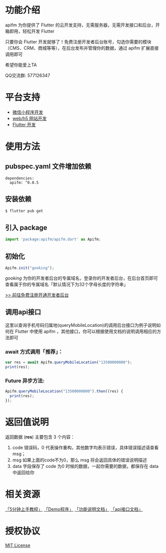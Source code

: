 # 功能介绍

apifm 为你提供了 Flutter 的云开发支持，无需服务器，无需开发接口和后台，开箱即用，轻松开发 Flutter

只要你会 Flutter 开发就够了！免费注册开发者后台账号，勾选你需要的模块（CMS、CRM、商城等等），在后台发布并管理你的数据，通过 apifm 扩展直接调用即可

希望你能爱上TA

QQ交流群: 577126347

# 平台支持

* [微信小程序开发](https://github.com/gooking/apifm-wxapi)
* [web/h5 网站开发](https://github.com/gooking/apifm-webapi)
* [Flutter 开发](https://github.com/gooking/apifm-flutter)

# 使用方法

## pubspec.yaml 文件增加依赖
```
dependencies:
  apifm: ^0.0.5
```

## 安装依赖

```bash
$ flutter pub get
```

## 引入 package

```js
import 'package:apifm/apifm.dart' as Apifm;
```

## 初始化

```js
Apifm.init("gooking");
```

*gooking* 为你的开发者后台的专属域名，登录你的开发者后台，在后台首页即可查看属于你的专属域名「默认情况下为32个字母长度的字符串」

[>> 前往免费注册开通开发者后台](https://www.it120.cc/)

## 调用api接口

这里以查询手机号码归属地(queryMobileLocation)的调用后台接口为例子说明如何在 Flutter 中使用 apifm ，其他接口，你可以根据使用文档的说明调用相应的方法即可

### await 方式调用「推荐」：

```js
var res = await Apifm.queryMobileLocation("13500000000");
print(res);
```

### Future 异步方法:

```js
Apifm.queryMobileLocation("13500000000").then((res) {
  print(res);
});
```


# 返回值说明

返回数据 (**res**) 主要包含 3 个内容： 

1. code 错误码，0 代表操作重构，其他数字均表示错误，具体错误描述请查看 msg；
2. msg 如果上面的code不为0，那么 msg 将会返回具体的错误说明描述
3. data 字段保存了 code 为0 时候的数据，一起你需要的数据，都保存在 data 中返回给你

# 相关资源

[「5分钟上手教程」](https://blog.csdn.net/abccba9978/article/category/9329782)
[「Demo程序」](https://github.com/gooking/apifm-flutter-demo)
[「功能说明文档」](https://www.yuque.com/apifm/nu0f75/vkifm4)
[「api接口文档」](https://api.it120.cc/doc.html)

# 授权协议

[MIT License](LICENSE)